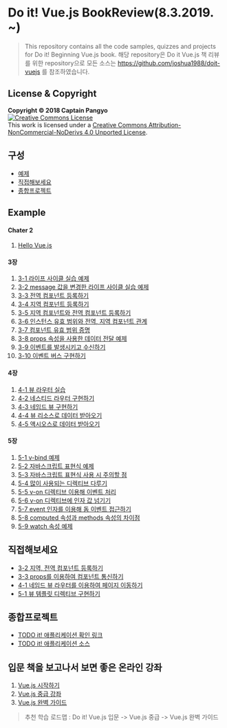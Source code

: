 # Do it! Vue.js BookReview(8.3.2019. ~)
> This repository contains all the code samples, quizzes and projects for Do it! Beginning Vue.js book.
> 해당 repository은  Do it Vue.js 책 리뷰를 위한 repository으로 모든 소스는 https://github.com/joshua1988/doit-vuejs 
를 참조하였습니다.

## License & Copyright
**Copyright © 2018 Captain Pangyo**
<br><a rel="license" href="http://creativecommons.org/licenses/by-nc-nd/4.0/"><img alt="Creative Commons License" style="border-width:0" src="https://i.creativecommons.org/l/by-nc-nd/4.0/88x31.png" /></a><br>
This work is licensed under a <a rel="license" href="http://creativecommons.org/licenses/by-nc-nd/4.0/">Creative Commons Attribution-NonCommercial-NoDerivs 4.0 Unported License</a>.

## 구성
- [예제](#예제)
- [직접해보세요](#직접해보세요)
- [종합프로젝트](#종합프로젝트)

## Example
#### Chater 2
1. [Hello Vue.js](https://github.com/joshua1988/doit-vuejs/blob/master/exam/02/02-1/index.html)

#### 3장
1. [3-1 라이프 사이클 실습 예제](https://github.com/joshua1988/doit-vuejs/blob/master/exam/03/03-1/index.html)
2. [3-2 message 값을 변경한 라이프 사이클 실습 예제](https://github.com/joshua1988/doit-vuejs/blob/master/exam/03/03-2/index.html)
3. [3-3 전역 컴포넌트 등록하기](https://github.com/joshua1988/doit-vuejs/blob/master/exam/03/03-3/index.html)
4. [3-4 지역 컴포넌트 등록하기](https://github.com/joshua1988/doit-vuejs/blob/master/exam/03/03-4/index.html)
5. [3-5 지역 컴포넌트와 전역 컴포넌트 등록하기](https://github.com/joshua1988/doit-vuejs/blob/master/exam/03/03-5/index.html)
6. [3-6 인스턴스 유효 범위와 전역, 지역 컴포넌트 관계](https://github.com/joshua1988/doit-vuejs/blob/master/exam/03/03-6/index.html)
7. [3-7 컴포넌트 유효 범위 증명](https://github.com/joshua1988/doit-vuejs/blob/master/exam/03/03-7/index.html)
8. [3-8 props 속성을 사용한 데이터 전달 예제](https://github.com/joshua1988/doit-vuejs/blob/master/exam/03/03-8/index.html)
9. [3-9 이벤트를 발생시키고 수신하기](https://github.com/joshua1988/doit-vuejs/blob/master/exam/03/03-9/index.html)
10. [3-10 이벤트 버스 구현하기](https://github.com/joshua1988/doit-vuejs/blob/master/exam/03/03-10/index.html)

#### 4장
1. [4-1 뷰 라우터 실습](https://github.com/joshua1988/doit-vuejs/blob/master/exam/04/04-1/index.html)
2. [4-2 네스티드 라우터 구현하기](https://github.com/joshua1988/doit-vuejs/blob/master/exam/04/04-2/index.html)
3. [4-3 네임드 뷰 구현하기](https://github.com/joshua1988/doit-vuejs/blob/master/exam/04/04-3/index.html)
4. [4-4 뷰 리소스로 데이터 받아오기](https://github.com/joshua1988/doit-vuejs/blob/master/exam/04/04-4/index.html)
5. [4-5 액시오스로 데이터 받아오기](https://github.com/joshua1988/doit-vuejs/blob/master/exam/04/04-5/index.html)

#### 5장
1. [5-1 v-bind 예제](https://github.com/joshua1988/doit-vuejs/blob/master/exam/05/05-1/index.html)
2. [5-2 자바스크립트 표현식 예제](https://github.com/joshua1988/doit-vuejs/blob/master/exam/05/05-2/index.html)
3. [5-3 자바스크립트 표현식 사용 시 주의할 점](https://github.com/joshua1988/doit-vuejs/blob/master/exam/05/05-3/index.html)
4. [5-4 많이 사용되는 디렉티브 다루기](https://github.com/joshua1988/doit-vuejs/blob/master/exam/05/05-4/index.html)
5. [5-5 v-on 디렉티브 이용해 이벤트 처리](https://github.com/joshua1988/doit-vuejs/blob/master/exam/05/05-5/index.html)
6. [5-6 v-on 디렉티브에 인자 값 넘기기](https://github.com/joshua1988/doit-vuejs/blob/master/exam/05/05-6/index.html)
7. [5-7 event 인자를 이용해 돔 이벤트 접근하기](https://github.com/joshua1988/doit-vuejs/blob/master/exam/05/05-7/index.html)
8. [5-8 computed 속성과 methods 속성의 차이점](https://github.com/joshua1988/doit-vuejs/blob/master/exam/05/05-8/index.html)
9. [5-9 watch 속성 예제](https://github.com/joshua1988/doit-vuejs/blob/master/exam/05/05-9/index.html)

## 직접해보세요
- [3-2 지역, 전역 컴포넌트 등록하기](https://github.com/joshua1988/doit-vuejs/tree/master/quiz/03-2)
- [3-3 props를 이용하여 컴포넌트 통신하기](https://github.com/joshua1988/doit-vuejs/tree/master/quiz/03-3)
- [4-1 네임드 뷰 라우터를 이용하여 페이지 이동하기](https://github.com/joshua1988/doit-vuejs/tree/master/quiz/04-1)
- [5-1 뷰 템플릿 디렉티브 구현하기](https://github.com/joshua1988/doit-vuejs/tree/master/quiz/05-1)

## 종합프로젝트
- [TODO it! 애플리케이션 확인 링크](https://vuejstodo-aa185.firebaseapp.com/)
- [TODO it! 애플리케이션 소스](https://github.com/joshua1988/doit-vuejs/tree/master/final/vue-todo)

## 입문 책을 보고나서 보면 좋은 온라인 강좌

1. [Vue.js 시작하기](https://www.inflearn.com/course/Age-of-Vuejs/)
2. [Vue.js 중급 강좌](https://www.inflearn.com/course/vue-pwa-vue-js-%EC%A4%91%EA%B8%89/?utm_source=blog&utm_medium=githubio&utm_campaign=captianpangyo&utm_term=banner)
3. [Vue.js 완벽 가이드](https://www.inflearn.com/course/vue-js/?utm_source=blog&utm_medium=githubio&utm_campaign=captianpangyo&utm_term=banner)

> 추천 학습 로드맵 : Do it! Vue.js 입문 -> Vue.js 중급 -> Vue.js 완벽 가이드
